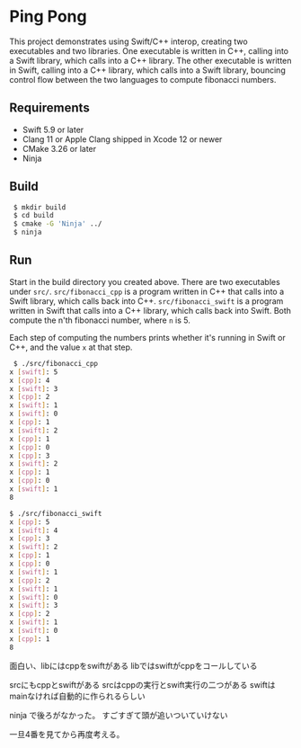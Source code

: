 # Ping Pong

This project demonstrates using Swift/C++ interop, creating two executables and
two libraries. One executable is written in C++, calling into a Swift library,
which calls into a C++ library. The other executable is written in Swift,
calling into a C++ library, which calls into a Swift library, bouncing control
flow between the two languages to compute fibonacci numbers.

## Requirements
 - Swift 5.9 or later
 - Clang 11 or Apple Clang shipped in Xcode 12 or newer
 - CMake 3.26 or later
 - Ninja

## Build

```sh
 $ mkdir build
 $ cd build
 $ cmake -G 'Ninja' ../
 $ ninja
```

## Run

Start in the build directory you created above. There are two executables under
`src/`. `src/fibonacci_cpp` is a program written in C++ that calls into a Swift
library, which calls back into C++. `src/fibonacci_swift` is a program written
in Swift that calls into a C++ library, which calls back into Swift. Both
compute the n'th fibonacci number, where `n` is 5.

Each step of computing the numbers prints whether it's running in Swift or C++,
and the value `x` at that step.

```sh
 $ ./src/fibonacci_cpp
x [swift]: 5
x [cpp]: 4
x [swift]: 3
x [cpp]: 2
x [swift]: 1
x [swift]: 0
x [cpp]: 1
x [swift]: 2
x [cpp]: 1
x [cpp]: 0
x [cpp]: 3
x [swift]: 2
x [cpp]: 1
x [cpp]: 0
x [swift]: 1
8

$ ./src/fibonacci_swift
x [cpp]: 5
x [swift]: 4
x [cpp]: 3
x [swift]: 2
x [cpp]: 1
x [cpp]: 0
x [swift]: 1
x [cpp]: 2
x [swift]: 1
x [swift]: 0
x [swift]: 3
x [cpp]: 2
x [swift]: 1
x [swift]: 0
x [cpp]: 1
8
```


面白い、libにはcppをswiftがある
libではswiftがcppをコールしている

srcにもcppとswiftがある
srcはcppの実行とswift実行の二つがある
swiftはmainなければ自動的に作られるらしい

ninja で後ろがなかった。
すごすぎて頭が追いついていけない

一旦4番を見てから再度考える。

